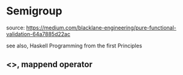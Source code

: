 # Semigroup

source: <https://medium.com/blacklane-engineering/pure-functional-validation-64a7885d22ac>

see also, Haskell Programming from the first Principles

## <>, mappend operator
